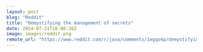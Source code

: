 ```yaml
---
layout: post
blog: "Reddit"
title: "Demystifying the management of secrets"
date: 2024-07-31T16:00:26Z
image: images/reddit.png
remote_url: "https://www.reddit.com/r/java/comments/1egqu4p/demystifying_the_management_of_secrets/"
---
```

